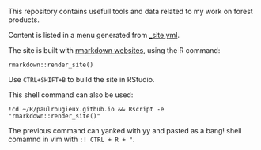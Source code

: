 This repository contains usefull tools and data related to my work on forest products.

Content is listed in a menu generated from [_site.yml](_site.yml).

The site is built with [rmarkdown websites](http://rmarkdown.rstudio.com/rmarkdown_websites.html), using the R command:

    rmarkdown::render_site()
    
Use `CTRL+SHIFT+B` to build the site in RStudio.

This shell command can also be used:

    !cd ~/R/paulrougieux.github.io && Rscript -e "rmarkdown::render_site()"

The previous command can yanked with yy and pasted as a bang! shell comamnd 
in vim with `:! CTRL + R + "`.

